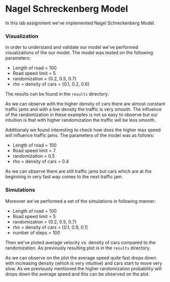# Nagel Schreckenberg Model

In this lab assignment we've implemented Nagel Schreckenberg Model.

### Visualization

In order to understand and validate our model we've performed visualizations of the our model.
The model was tested on the following parameters:
* Length of road = 100
* Road speed limit = 5
* randomization = {0.2, 0.5, 0.7}
* rho = density of cars = {0.1, 0.2, 0.6}

The results can be found in the `results` directory.

As we can observe with the higher density of cars there are almost constant traffic jams and with a low density the 
traffic is very smooth. The influence of the randomization in these examples is not so easy to observe but our
intuition is that with higher randomization the traffic will be less smooth.

Additionaly we found interesting to check how does the higher max speed will influence traffic jams. 
The parameters of the model was as follows:
* Length of road = 100
* Road speed limit = 7
* randomization = 0.5 
* rho = density of cars = 0.4

As we can observe there are still traffic jams but cars which are at the beginning in very fast way comes to the next traffic jam.

### Simulations

Moreover we've performed a set of the simulations in following manner:
* Length of road = 100
* Road speed limit = 5
* randomization = {0.2, 0.5, 0.7}
* rho = density of cars = [0.1, 0.9, 0.1]
* number of steps = 100

Then we've ploted average velocity vs. density of cars compared to the randomization.
As previously resulting plot is in the `results` directory.

As we can observe on the plot the average speed quite fast drops down with increasing density (which is very intuitive) 
and cars start to move very slow. As we previously mentioned the higher randomization probability will drops down
the average speed and this can be observed on the plot.
